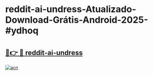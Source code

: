 # reddit-ai-undress-Atualizado-Download-Grátis-Android-2025-#ydhoq

# <h2><a href="https://ainizakaria.my?title=reddit-ai-undress&ref=24M">🔗👉 🔴 reddit-ai-undress</a></h2>

[![acn](https://github.com/user-attachments/assets/0f9c940e-d8b0-45ae-aac7-cd30a18b3e1c)](https://ainizakaria.my?title=reddit-ai-undress&ref=24M)

